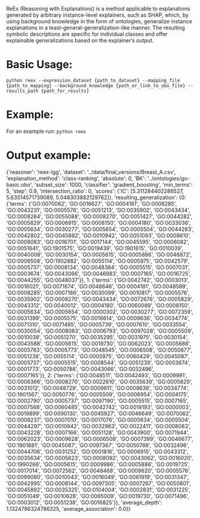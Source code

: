 ReEx  (Reasoning  with  Explanations) is a  method  applicable  to  explanations  generated  by  arbitrary  instance-level explainers, such as SHAP, which, by 
using background knowledge in  the  form  of  ontologies,  generalize  instance  explanations  in  a  least-general-generalization-like manner. 
The resulting symbolic descriptions are  specific  for  individual  classes  and  offer  explainable  generalizations based on the explainer’s output. 

# Basic Usage:
`python reex --expression_dataset {path_to_dataset} --mapping_file {path_to_mapping} --background_knowledge {path_or_link_to_obo_file} --results_path {path_for_results}`

# Example:
For an example run:
`python reex`

# Output example:

{'reasoner': 'reex-lgg', 'dataset': '../data/final_versions/Breast_A.csv', 'explanation_method': 'class-ranking', 'absolute': 0, 'BK': '../ontologies/go-basic.obo', 'subset_size': 1000, 'classifier': 'gradient_boosting', 'min_terms': 5, 'step': 0.9, 'intersection_ratio': 0, 'scores': {'IC': [5.311284402286527, 5.63514571739089, 5.048303882129762]}, 'resulting_generalization': {0: {'terms': {'GO:0070062', 'GO:0016627', 'GO:0004181', 'GO:0008285', 'GO:0043231', 'GO:0005576', 'GO:0051213', 'GO:0035902', 'GO:0043434', 'GO:0008284', 'GO:0055088', 'GO:0008270', 'GO:0051427', 'GO:0044282', 'GO:0005829', 'GO:0006915', 'GO:0008150', 'GO:0004180', 'GO:0033036', 'GO:0005634', 'GO:0030277', 'GO:0005654', 'GO:0005504', 'GO:0044283', 'GO:0042802', 'GO:0045892', 'GO:0010942', 'GO:0051093', 'GO:0008610', 'GO:0008083', 'GO:0016701', 'GO:0017144', 'GO:0045595', 'GO:0006082', 'GO:0051641', 'GO:1901575', 'GO:0019439', 'GO:1901615', 'GO:0010039', 'GO:0040008', 'GO:0030154', 'GO:0005615', 'GO:0005886', 'GO:0046872', 'GO:0006508', 'GO:1902882', 'GO:0055114', 'GO:0005975', 'GO:0042579', 'GO:0005737', 'GO:0008134', 'GO:0048384', 'GO:0005515', 'GO:0007031', 'GO:0003674', 'GO:0043066', 'GO:0046983', 'GO:0007165', 'GO:0016725', 'GO:0044255', 'GO:0048037'}}, 1: {'terms': {'GO:0042742', 'GO:0003013', 'GO:0016021', 'GO:0071674', 'GO:0048646', 'GO:0004181', 'GO:0048589', 'GO:0008285', 'GO:0007186', 'GO:0030099', 'GO:0010817', 'GO:0005576', 'GO:0035902', 'GO:0008270', 'GO:0043434', 'GO:0072676', 'GO:0005829', 'GO:0043312', 'GO:0040012', 'GO:0004180', 'GO:0060089', 'GO:0008150', 'GO:0005634', 'GO:0005654', 'GO:0000302', 'GO:0030277', 'GO:0072359', 'GO:0031399', 'GO:0005575', 'GO:0016614', 'GO:0009636', 'GO:0034774', 'GO:0071310', 'GO:0071495', 'GO:0005739', 'GO:0007610', 'GO:0033554', 'GO:0030054', 'GO:0008083', 'GO:0006793', 'GO:0097028', 'GO:0005509', 'GO:0010039', 'GO:0051270', 'GO:0035295', 'GO:0031975', 'GO:0030154', 'GO:0043588', 'GO:0005615', 'GO:0019730', 'GO:0062023', 'GO:0005886', 'GO:0005783', 'GO:0005773', 'GO:0048545', 'GO:0006508', 'GO:0050877', 'GO:0051238', 'GO:0055114', 'GO:0005975', 'GO:0060429', 'GO:0045087', 'GO:0005737', 'GO:0005515', 'GO:0008544', 'GO:0051239', 'GO:0003674', 'GO:0001773', 'GO:0050786', 'GO:0043066', 'GO:0032496', 'GO:0007165'}}, 2: {'terms': {'GO:0048511', 'GO:0042493', 'GO:0009991', 'GO:0006366', 'GO:0008270', 'GO:0022610', 'GO:0035639', 'GO:0005829', 'GO:0031012', 'GO:0048729', 'GO:0009611', 'GO:0009636', 'GO:0034774', 'GO:1901567', 'GO:0050776', 'GO:0005509', 'GO:0006954', 'GO:0004175', 'GO:0002790', 'GO:0005737', 'GO:0097190', 'GO:0005515', 'GO:0007165', 'GO:0007568', 'GO:0060485', 'GO:0042742', 'GO:0018193', 'GO:0000003', 'GO:0019899', 'GO:0090130', 'GO:0045927', 'GO:0046649', 'GO:0070062', 'GO:0008237', 'GO:0007010', 'GO:0017076', 'GO:0005634', 'GO:0005504', 'GO:0044297', 'GO:0010942', 'GO:0032963', 'GO:0022411', 'GO:0008083', 'GO:0043228', 'GO:0007166', 'GO:0051128', 'GO:0043900', 'GO:0071944', 'GO:0062023', 'GO:0009628', 'GO:0006508', 'GO:0007399', 'GO:0046677', 'GO:1901681', 'GO:0045087', 'GO:0097367', 'GO:0050786', 'GO:0032496', 'GO:0044706', 'GO:0031252', 'GO:0001816', 'GO:0006915', 'GO:0043312', 'GO:0035634', 'GO:0005623', 'GO:0008092', 'GO:0043062', 'GO:0016020', 'GO:1990266', 'GO:0005615', 'GO:0009986', 'GO:0005886', 'GO:0019725', 'GO:0017014', 'GO:0072562', 'GO:0048468', 'GO:0009620', 'GO:0005576', 'GO:0099080', 'GO:0010043', 'GO:0016049', 'GO:0061919', 'GO:0031347', 'GO:0042995', 'GO:0008144', 'GO:0097305', 'GO:0007267', 'GO:0050801', 'GO:0045892', 'GO:0035325', 'GO:0104004', 'GO:0002831', 'GO:0031225', 'GO:0051049', 'GO:0010628', 'GO:0065009', 'GO:0019730', 'GO:0071496', 'GO:0003012', 'GO:0051238', 'GO:0016825'}}, 'average_depth': 1.1324786324786325, 'average_association': 0.0}}